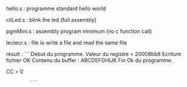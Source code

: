 hello.s   : programme standard hello world

cliLed.s  : blink the led (full assembly)

pgmMini.s : assembly program minimum (no c function call)

lectecr.s : file io  write a file and read the same file 

   résult :  ```
Debut du programme.
Valeur du registre = 20008bb8
Ecriture fichier OK
Contenu du buffer : ABCDEFGHIJK
Fin Ok du programme.

CC = 0

             ```

